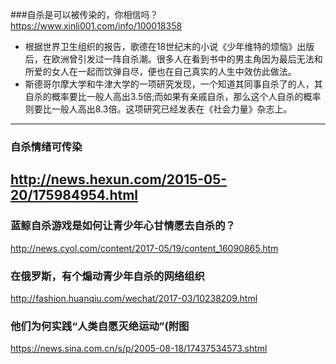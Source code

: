###自杀是可以被传染的，你相信吗？
https://www.xinli001.com/info/100018358
- 根据世界卫生组织的报告，歌德在18世纪末的小说《少年维特的烦恼》出版后，在欧洲曾引发过一阵自杀潮。很多人在看到书中的男主角因为最后无法和所爱的女人在一起而饮弹自尽，便也在自己真实的人生中效仿此做法。
- 斯德哥尔摩大学和牛津大学的一项研究发现，一个知道其同事自杀了的人，其自杀的概率要比一般人高出3.5倍;而如果有亲戚自杀，那么这个人自杀的概率则要比一般人高出8.3倍。这项研究已经发表在《社会力量》杂志上。
---
### 自杀情绪可传染
http://news.hexun.com/2015-05-20/175984954.html
---
### 蓝鲸自杀游戏是如何让青少年心甘情愿去自杀的？
http://news.cyol.com/content/2017-05/19/content_16090865.htm
### 在俄罗斯，有个煽动青少年自杀的网络组织
http://fashion.huanqiu.com/wechat/2017-03/10238209.html
### 他们为何实践“人类自愿灭绝运动”(附图
https://news.sina.com.cn/s/p/2005-08-18/17437534573.shtml